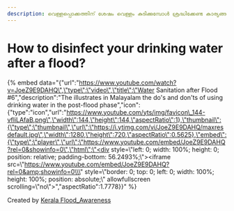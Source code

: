 ```yaml
---
description: വെള്ളപ്പൊക്കത്തിന് ശേഷം വെള്ളം കുടിക്കുമ്പോൾ ശ്രദ്ധിക്കേണ്ട കാര്യങ്ങൾ
---
```


# How to disinfect your drinking water after a flood?

{% embed data="{\"url\":\"https://www.youtube.com/watch?v=JoeZ9E9DAHQ\",\"type\":\"video\",\"title\":\"Water Sanitation after Flood \#6\",\"description\":\"The illustrates in Malayalam the do\'s and don\'ts of using drinking water in the post-flood phase\",\"icon\":{\"type\":\"icon\",\"url\":\"https://www.youtube.com/yts/img/favicon\_144-vfliLAfaB.png\",\"width\":144,\"height\":144,\"aspectRatio\":1},\"thumbnail\":{\"type\":\"thumbnail\",\"url\":\"https://i.ytimg.com/vi/JoeZ9E9DAHQ/maxresdefault.jpg\",\"width\":1280,\"height\":720,\"aspectRatio\":0.5625},\"embed\":{\"type\":\"player\",\"url\":\"https://www.youtube.com/embed/JoeZ9E9DAHQ?rel=0&showinfo=0\",\"html\":\"<div style=\\\"left: 0; width: 100%; height: 0; position: relative; padding-bottom: 56.2493%;\\\"><iframe src=\\\"https://www.youtube.com/embed/JoeZ9E9DAHQ?rel=0&amp;showinfo=0\\\" style=\\\"border: 0; top: 0; left: 0; width: 100%; height: 100%; position: absolute;\\\" allowfullscreen scrolling=\\\"no\\\"></iframe></div>\",\"aspectRatio\":1.7778}}" %}

Created by [Kerala Flood\_Awareness](https://www.youtube.com/channel/UCTRQxF0ZqselrQoVaKb1Naw)  


